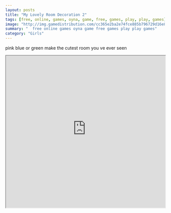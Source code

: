 ```yaml
---
layout: posts
title: "My Lovely Room Decoration 2"
tags: [free, online, games, oyna, game, free, games, play, play, games]
image: "http://img.gamedistribution.com/cc365e2ba2e74fce885b796729d16e87.jpg"
summary: "  free online games oyna game free games play play games"
category: "Girls"
---
```


pink blue or green make the cutest room you ve ever seen

<iframe width="100%" height="480px;" src="http://flash.gamedistribution.com?game=cc365e2ba2e74fce885b796729d16e87"></iframe>